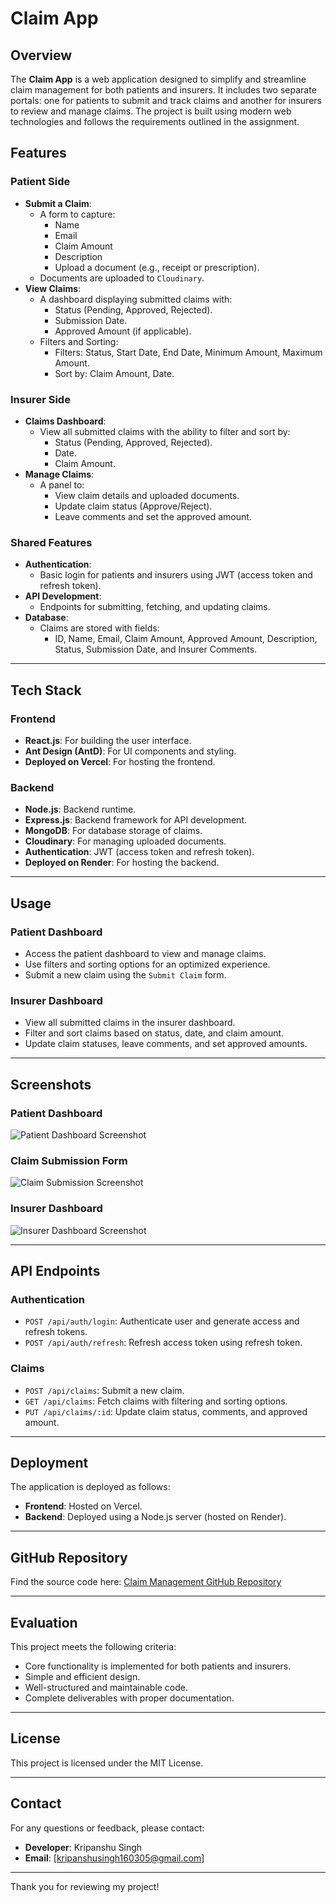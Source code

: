 # Claim App

## Overview

The **Claim App** is a web application designed to simplify and streamline claim management for both patients and insurers. It includes two separate portals: one for patients to submit and track claims and another for insurers to review and manage claims. The project is built using modern web technologies and follows the requirements outlined in the assignment.

## Features

### Patient Side

- **Submit a Claim**:
  - A form to capture:
    - Name
    - Email
    - Claim Amount
    - Description
    - Upload a document (e.g., receipt or prescription).
  - Documents are uploaded to `Cloudinary`.
- **View Claims**:
  - A dashboard displaying submitted claims with:
    - Status (Pending, Approved, Rejected).
    - Submission Date.
    - Approved Amount (if applicable).
  - Filters and Sorting:
    - Filters: Status, Start Date, End Date, Minimum Amount, Maximum Amount.
    - Sort by: Claim Amount, Date.

### Insurer Side

- **Claims Dashboard**:
  - View all submitted claims with the ability to filter and sort by:
    - Status (Pending, Approved, Rejected).
    - Date.
    - Claim Amount.
- **Manage Claims**:
  - A panel to:
    - View claim details and uploaded documents.
    - Update claim status (Approve/Reject).
    - Leave comments and set the approved amount.

### Shared Features

- **Authentication**:
  - Basic login for patients and insurers using JWT (access token and refresh token).
- **API Development**:
  - Endpoints for submitting, fetching, and updating claims.
- **Database**:
  - Claims are stored with fields:
    - ID, Name, Email, Claim Amount, Approved Amount, Description, Status, Submission Date, and Insurer Comments.

---

## Tech Stack

### Frontend

- **React.js**: For building the user interface.
- **Ant Design (AntD)**: For UI components and styling.
- **Deployed on Vercel**: For hosting the frontend.

### Backend

- **Node.js**: Backend runtime.
- **Express.js**: Backend framework for API development.
- **MongoDB**: For database storage of claims.
- **Cloudinary**: For managing uploaded documents.
- **Authentication**: JWT (access token and refresh token).
- **Deployed on Render**: For hosting the backend.

---

## Usage

### Patient Dashboard

- Access the patient dashboard to view and manage claims.
- Use filters and sorting options for an optimized experience.
- Submit a new claim using the `Submit Claim` form.

### Insurer Dashboard

- View all submitted claims in the insurer dashboard.
- Filter and sort claims based on status, date, and claim amount.
- Update claim statuses, leave comments, and set approved amounts.

---

## Screenshots

### Patient Dashboard

![Patient Dashboard Screenshot](./screenshots/patient_dashboard.png)

### Claim Submission Form

![Claim Submission Screenshot](./screenshots/patient_raise_claim.png)

### Insurer Dashboard

![Insurer Dashboard Screenshot](./screenshots/insurer_dashboard.png)

---

## API Endpoints

### Authentication

- `POST /api/auth/login`: Authenticate user and generate access and refresh tokens.
- `POST /api/auth/refresh`: Refresh access token using refresh token.

### Claims

- `POST /api/claims`: Submit a new claim.
- `GET /api/claims`: Fetch claims with filtering and sorting options.
- `PUT /api/claims/:id`: Update claim status, comments, and approved amount.

---

## Deployment

The application is deployed as follows:

- **Frontend**: Hosted on Vercel.
- **Backend**: Deployed using a Node.js server (hosted on Render).

---

## GitHub Repository

Find the source code here:
[Claim Management GitHub Repository](https://github.com/kripanshu-singh/claim-management)

---

## Evaluation

This project meets the following criteria:

- Core functionality is implemented for both patients and insurers.
- Simple and efficient design.
- Well-structured and maintainable code.
- Complete deliverables with proper documentation.

---

## License

This project is licensed under the MIT License.

---

## Contact

For any questions or feedback, please contact:

- **Developer**: Kripanshu Singh
- **Email**: [kripanshusingh160305@gmail.com]

---

Thank you for reviewing my project!
